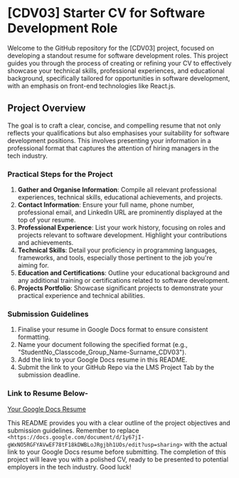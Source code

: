 # [CDV03] Starter CV for Software Development Role

Welcome to the GitHub repository for the [CDV03] project, focused on developing a standout resume for software development roles. This project guides you through the process of creating or refining your CV to effectively showcase your technical skills, professional experiences, and educational background, specifically tailored for opportunities in software development, with an emphasis on front-end technologies like React.js.

## Project Overview

The goal is to craft a clear, concise, and compelling resume that not only reflects your qualifications but also emphasises your suitability for software development positions. This involves presenting your information in a professional format that captures the attention of hiring managers in the tech industry.

### Practical Steps for the Project

1. **Gather and Organise Information**: Compile all relevant professional experiences, technical skills, educational achievements, and projects.
2. **Contact Information**: Ensure your full name, phone number, professional email, and LinkedIn URL are prominently displayed at the top of your resume.
3. **Professional Experience**: List your work history, focusing on roles and projects relevant to software development. Highlight your contributions and achievements.
4. **Technical Skills**: Detail your proficiency in programming languages, frameworks, and tools, especially those pertinent to the job you're aiming for.
5. **Education and Certifications**: Outline your educational background and any additional training or certifications related to software development.
6. **Projects Portfolio**: Showcase significant projects to demonstrate your practical experience and technical abilities.

### Submission Guidelines
1. Finalise your resume in Google Docs format to ensure consistent formatting.
2. Name your document following the specified format (e.g., "StudentNo_Classcode_Group_Name-Surname_CDV03").
3. Add the link to your Google Docs resume in this README.
4. Submit the link to your GitHub Repo via the LMS Project Tab by the submission deadline.

### Link to Resume Below-
[Your Google Docs Resume](<https://docs.google.com/document/d/1y67jI-gWxNO5RGFYAVwEF78tF18kDWBLoJRgjbh1UOs/edit?usp=sharing>)

This README provides you with a clear outline of the project objectives and submission guidelines. Remember to replace `<https://docs.google.com/document/d/1y67jI-gWxNO5RGFYAVwEF78tF18kDWBLoJRgjbh1UOs/edit?usp=sharing>` with the actual link to your Google Docs resume before submitting. The completion of this project will leave you with a polished CV, ready to be presented to potential employers in the tech industry. Good luck!
